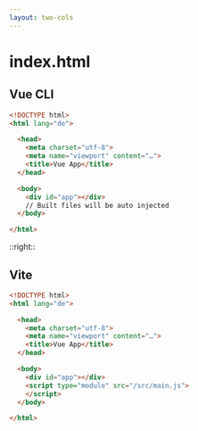 ```yaml
---
layout: two-cols
---
```


# index.html

## Vue CLI

```html {all|12}
<!DOCTYPE html>
<html lang="de">

  <head>
    <meta charset="utf-8">
    <meta name="viewport" content="…">
    <title>Vue App</title>
  </head>

  <body>
    <div id="app"></div>
    // Built files will be auto injected
  </body>

</html>
```

::right::

<div class="mt-14" />

<v-click>

## Vite

</v-click>

<v-after>

```html {12,13}
<!DOCTYPE html>
<html lang="de">

  <head>
    <meta charset="utf-8">
    <meta name="viewport" content="…">
    <title>Vue App</title>
  </head>

  <body>
    <div id="app"></div>
    <script type="module" src="/src/main.js">
    </script>
  </body>

</html>
```

</v-after>

<!--
* HTML vom "public"-Ordner zum "root" verschieben
-->
